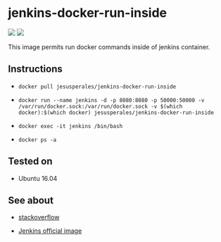 # jenkins-docker-run-inside

[![](https://img.shields.io/docker/stars/jesusperales/jenkins-docker-run-inside.svg)](https://hub.docker.com/r/jesusperales/jenkins-docker-run-inside/ 'Docker hub')
[![](https://img.shields.io/docker/pulls/jesusperales/jenkins-docker-run-inside.svg)](https://hub.docker.com/r/jesusperales/jenkins-docker-run-inside/ 'Docker hub')

This image permits run docker commands inside of jenkins container.

## Instructions

* `docker pull jesusperales/jenkins-docker-run-inside`

* `docker run --name jenkins -d -p 8080:8080 -p 50000:50000 -v /var/run/docker.sock:/var/run/docker.sock -v $(which docker):$(which docker) jesusperales/jenkins-docker-run-inside`

* `docker exec -it jenkins /bin/bash`

* `docker ps -a`

## Tested on

* Ubuntu 16.04

## See about

 * [stackoverflow](https://stackoverflow.com/questions/45121945/jenkins-in-docker-container-run-docker-pipeline)

* [Jenkins official image](https://hub.docker.com/r/jenkins/jenkins/)
